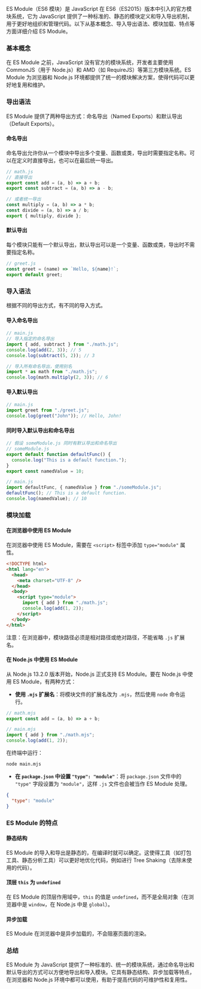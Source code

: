 ES Module（ES6 模块）是 JavaScript 在 ES6（ES2015）版本中引入的官方模块系统，它为 JavaScript 提供了一种标准的、静态的模块定义和导入导出机制，用于更好地组织和管理代码。以下从基本概念、导入导出语法、模块加载、特点等方面详细介绍 ES Module。

### 基本概念

在 ES Module 之前，JavaScript 没有官方的模块系统，开发者主要使用 CommonJS（用于 Node.js）和 AMD（如 RequireJS）等第三方模块系统。ES Module 为浏览器和 Node.js 环境都提供了统一的模块解决方案，使得代码可以更好地复用和维护。

### 导出语法

ES Module 提供了两种导出方式：命名导出（Named Exports）和默认导出（Default Exports）。

#### 命名导出

命名导出允许你从一个模块中导出多个变量、函数或类，导出时需要指定名称。可以在定义时直接导出，也可以在最后统一导出。

```javascript
// math.js
// 直接导出
export const add = (a, b) => a + b;
export const subtract = (a, b) => a - b;

// 或者统一导出
const multiply = (a, b) => a * b;
const divide = (a, b) => a / b;
export { multiply, divide };
```

#### 默认导出

每个模块只能有一个默认导出，默认导出可以是一个变量、函数或类，导出时不需要指定名称。

```javascript
// greet.js
const greet = (name) => `Hello, ${name}!`;
export default greet;
```

### 导入语法

根据不同的导出方式，有不同的导入方式。

#### 导入命名导出

```javascript
// main.js
// 导入指定的命名导出
import { add, subtract } from "./math.js";
console.log(add(2, 3)); // 5
console.log(subtract(5, 2)); // 3

// 导入所有命名导出，使用别名
import * as math from "./math.js";
console.log(math.multiply(2, 3)); // 6
```

#### 导入默认导出

```javascript
// main.js
import greet from "./greet.js";
console.log(greet("John")); // Hello, John!
```

#### 同时导入默认导出和命名导出

```javascript
// 假设 someModule.js 同时有默认导出和命名导出
// someModule.js
export default function defaultFunc() {
  console.log("This is a default function.");
}
export const namedValue = 10;

// main.js
import defaultFunc, { namedValue } from "./someModule.js";
defaultFunc(); // This is a default function.
console.log(namedValue); // 10
```

### 模块加载

#### 在浏览器中使用 ES Module

在浏览器中使用 ES Module，需要在 `<script>` 标签中添加 `type="module"` 属性。

```html
<!DOCTYPE html>
<html lang="en">
  <head>
    <meta charset="UTF-8" />
  </head>
  <body>
    <script type="module">
      import { add } from "./math.js";
      console.log(add(1, 2));
    </script>
  </body>
</html>
```

注意：在浏览器中，模块路径必须是相对路径或绝对路径，不能省略 `.js` 扩展名。

#### 在 Node.js 中使用 ES Module

从 Node.js 13.2.0 版本开始，Node.js 正式支持 ES Module。要在 Node.js 中使用 ES Module，有两种方式：

- **使用 `.mjs` 扩展名**：将模块文件的扩展名改为 `.mjs`，然后使用 `node` 命令运行。

```javascript
// math.mjs
export const add = (a, b) => a + b;

// main.mjs
import { add } from "./math.mjs";
console.log(add(1, 2));
```

在终端中运行：

```sh
node main.mjs
```

- **在 `package.json` 中设置 `"type": "module"`**：将 `package.json` 文件中的 `"type"` 字段设置为 `"module"`，这样 `.js` 文件也会被当作 ES Module 处理。

```json
{
  "type": "module"
}
```

### ES Module 的特点

#### 静态结构

ES Module 的导入和导出是静态的，在编译时就可以确定。这使得工具（如打包工具、静态分析工具）可以更好地优化代码，例如进行 Tree Shaking（去除未使用的代码）。

#### 顶层 `this` 为 `undefined`

在 ES Module 的顶层作用域中，`this` 的值是 `undefined`，而不是全局对象（在浏览器中是 `window`，在 Node.js 中是 `global`）。

#### 异步加载

ES Module 在浏览器中是异步加载的，不会阻塞页面的渲染。

### 总结

ES Module 为 JavaScript 提供了一种标准的、统一的模块系统，通过命名导出和默认导出的方式可以方便地导出和导入模块。它具有静态结构、异步加载等特点，在浏览器和 Node.js 环境中都可以使用，有助于提高代码的可维护性和复用性。
